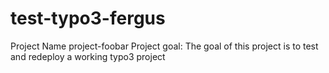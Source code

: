 # test-typo3-fergus
Project Name project-foobar  Project goal:  The goal of this project is to test and redeploy a working typo3 project
